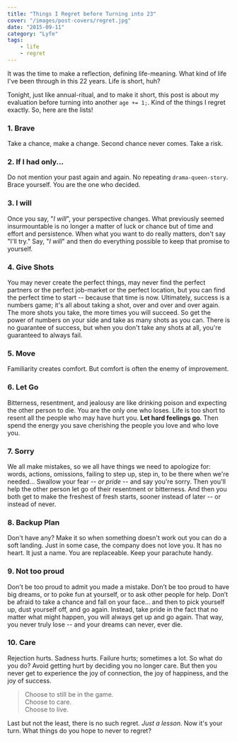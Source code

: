```yaml
---
title: "Things I Regret before Turning into 23"
cover: "/images/post-covers/regret.jpg"
date: "2015-09-11"
category: "Lyfe"
tags:
    - life
    - regret
---
```

It was the time to make a reflection, defining life-meaning. What kind of life I've been through in this 22 years. Life is short, huh?

Tonight, just like annual-ritual, and to make it short, this post is about my evaluation before turning into another `age += 1;`. Kind of the things I regret exactly. So, here are the lists!

### 1. Brave

Take a chance, make a change. Second chance never comes. Take a risk.

### 2. If I had only...

Do not mention your past again and again. No repeating `drama-queen-story`. Brace yourself. You are the one who decided.

### 3. I will

Once you say, "_I will_", your perspective changes. What previously seemed insurmountable is no longer a matter of luck or chance but of time and effort and persistence. When what you want to do really matters, don't say "I'll try." Say, "_I will_" and then do everything possible to keep that promise to yourself.

### 4. Give Shots

You may never create the perfect things, may never find the perfect partners or the perfect job-market or the perfect location, but you can find the perfect time to start -- because that time is now. Ultimately, success is a numbers game; it's all about taking a shot, over and over and over again. The more shots you take, the more times you will succeed. So get the power of numbers on your side and take as many shots as you can. There is no guarantee of success, but when you don't take any shots at all, you're guaranteed to always fail.

### 5. Move

Familiarity creates comfort. But comfort is often the enemy of improvement.

### 6. Let Go

Bitterness, resentment, and jealousy are like drinking poison and expecting the other person to die. You are the only one who loses. Life is too short to resent all the people who may have hurt you. __Let hard feelings go__. Then spend the energy you save cherishing the people you love and who love you.

### 7. Sorry

We all make mistakes, so we all have things we need to apologize for: words, actions, omissions, failing to step up, step in, to be there when we're needed... Swallow your fear -- _or pride_ -- and say you're sorry. Then you'll help the other person let go of their resentment or bitterness. And then you both get to make the freshest of fresh starts, sooner instead of later -- or instead of never.

### 8. Backup Plan

Don't have any? Make it so when something doesn't work out you can do a soft landing. Just in some case, the company does not love you. It has no heart. It just a name. You are replaceable. Keep your parachute handy.

### 9. Not too proud

Don't be too proud to admit you made a mistake. Don’t be too proud to have big dreams, or to poke fun at yourself, or to ask other people for help. Don’t be afraid to take a chance and fall on your face… and then to pick yourself up, dust yourself off, and go again. Instead, take pride in the fact that no matter what might happen, you will always get up and go again. That way, you never truly lose -- and your dreams can never, ever die.

### 10. Care

Rejection hurts. Sadness hurts. Failure hurts; sometimes a lot. So what do you do? Avoid getting hurt by deciding you no longer care. But then you never get to experience the joy of connection, the joy of happiness, and the joy of success.

> Choose to still be in the game.<br>
> Choose to care.<br>
> Choose to live.

Last but not the least, there is no such regret. _Just a lesson_. Now it's your turn. What things do you hope to never to regret?
